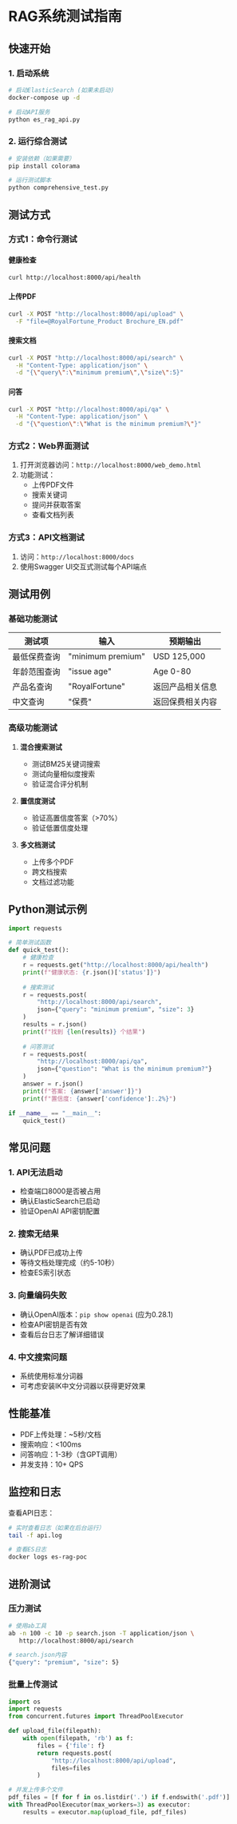 # RAG系统测试指南

## 快速开始

### 1. 启动系统
```bash
# 启动ElasticSearch (如果未启动)
docker-compose up -d

# 启动API服务
python es_rag_api.py
```

### 2. 运行综合测试
```bash
# 安装依赖（如果需要）
pip install colorama

# 运行测试脚本
python comprehensive_test.py
```

## 测试方式

### 方式1：命令行测试

#### 健康检查
```bash
curl http://localhost:8000/api/health
```

#### 上传PDF
```bash
curl -X POST "http://localhost:8000/api/upload" \
  -F "file=@RoyalFortune_Product Brochure_EN.pdf"
```

#### 搜索文档
```bash
curl -X POST "http://localhost:8000/api/search" \
  -H "Content-Type: application/json" \
  -d "{\"query\":\"minimum premium\",\"size\":5}"
```

#### 问答
```bash
curl -X POST "http://localhost:8000/api/qa" \
  -H "Content-Type: application/json" \
  -d "{\"question\":\"What is the minimum premium?\"}"
```

### 方式2：Web界面测试

1. 打开浏览器访问：`http://localhost:8000/web_demo.html`
2. 功能测试：
   - 上传PDF文件
   - 搜索关键词
   - 提问并获取答案
   - 查看文档列表

### 方式3：API文档测试

1. 访问：`http://localhost:8000/docs`
2. 使用Swagger UI交互式测试每个API端点

## 测试用例

### 基础功能测试

| 测试项 | 输入 | 预期输出 |
|--------|------|----------|
| 最低保费查询 | "minimum premium" | USD 125,000 |
| 年龄范围查询 | "issue age" | Age 0-80 |
| 产品名查询 | "RoyalFortune" | 返回产品相关信息 |
| 中文查询 | "保费" | 返回保费相关内容 |

### 高级功能测试

1. **混合搜索测试**
   - 测试BM25关键词搜索
   - 测试向量相似度搜索
   - 验证混合评分机制

2. **置信度测试**
   - 验证高置信度答案（>70%）
   - 验证低置信度处理

3. **多文档测试**
   - 上传多个PDF
   - 跨文档搜索
   - 文档过滤功能

## Python测试示例

```python
import requests

# 简单测试函数
def quick_test():
    # 健康检查
    r = requests.get("http://localhost:8000/api/health")
    print(f"健康状态: {r.json()['status']}")
    
    # 搜索测试
    r = requests.post(
        "http://localhost:8000/api/search",
        json={"query": "minimum premium", "size": 3}
    )
    results = r.json()
    print(f"找到 {len(results)} 个结果")
    
    # 问答测试
    r = requests.post(
        "http://localhost:8000/api/qa",
        json={"question": "What is the minimum premium?"}
    )
    answer = r.json()
    print(f"答案: {answer['answer']}")
    print(f"置信度: {answer['confidence']:.2%}")

if __name__ == "__main__":
    quick_test()
```

## 常见问题

### 1. API无法启动
- 检查端口8000是否被占用
- 确认ElasticSearch已启动
- 验证OpenAI API密钥配置

### 2. 搜索无结果
- 确认PDF已成功上传
- 等待文档处理完成（约5-10秒）
- 检查ES索引状态

### 3. 向量编码失败
- 确认OpenAI版本：`pip show openai` (应为0.28.1)
- 检查API密钥是否有效
- 查看后台日志了解详细错误

### 4. 中文搜索问题
- 系统使用标准分词器
- 可考虑安装IK中文分词器以获得更好效果

## 性能基准

- PDF上传处理：~5秒/文档
- 搜索响应：<100ms
- 问答响应：1-3秒（含GPT调用）
- 并发支持：10+ QPS

## 监控和日志

查看API日志：
```bash
# 实时查看日志（如果在后台运行）
tail -f api.log

# 查看ES日志
docker logs es-rag-poc
```

## 进阶测试

### 压力测试
```bash
# 使用ab工具
ab -n 100 -c 10 -p search.json -T application/json \
   http://localhost:8000/api/search

# search.json内容
{"query": "premium", "size": 5}
```

### 批量上传测试
```python
import os
import requests
from concurrent.futures import ThreadPoolExecutor

def upload_file(filepath):
    with open(filepath, 'rb') as f:
        files = {'file': f}
        return requests.post(
            "http://localhost:8000/api/upload", 
            files=files
        )

# 并发上传多个文件
pdf_files = [f for f in os.listdir('.') if f.endswith('.pdf')]
with ThreadPoolExecutor(max_workers=3) as executor:
    results = executor.map(upload_file, pdf_files)
```